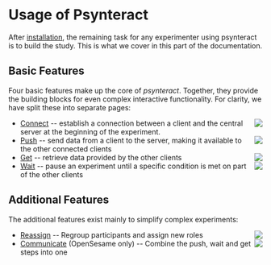 # Usage of Psynteract

After [installation](installation.md), the remaining task for any
experimenter using psynteract is to build the study. This is what we cover
in this part of the documentation.

## Basic Features

Four basic features make up the core of *psynteract*. Together, they provide the
building blocks for even complex interactive functionality. For clarity,
we have split these into separate pages:

* [Connect](usage-connect.md) <img src="https://raw.githubusercontent.com/psynteract/psynteract-os/master/plugins/psynteract_connect/psynteract_connect_large.png" align="right">
  -- establish a connection between a client and the central server at the beginning of the experiment.
* [Push](usage-push.md) <img src="https://raw.githubusercontent.com/psynteract/psynteract-os/master/plugins/psynteract_push/psynteract_push_large.png" align="right">
  -- send data from a client to the server, making it available to the other connected clients
* [Get](usage-get.md) <img src="https://raw.githubusercontent.com/psynteract/psynteract-os/master/plugins/psynteract_get/psynteract_get_large.png" align="right">
  -- retrieve data provided by the other clients
* [Wait](usage-wait.md) <img src="https://raw.githubusercontent.com/psynteract/psynteract-os/master/plugins/psynteract_await/psynteract_await_large.png" align="right">
  -- pause an experiment until a specific condition is met on part of the other
  clients

## Additional Features

The additional features exist mainly to simplify complex experiments:

* [Reassign](usage-reassign.md) <img src="https://raw.githubusercontent.com/psynteract/psynteract-os/master/plugins/psynteract_reassign/psynteract_reassign_large.png" align="right">
  -- Regroup participants and assign new roles
* [Communicate](usage-communicate.md) <img src="https://raw.githubusercontent.com/psynteract/psynteract-os/master/plugins/psynteract_communicate/psynteract_communicate_large.png" align="right">
  (OpenSesame only) -- Combine the push, wait and get steps into one
